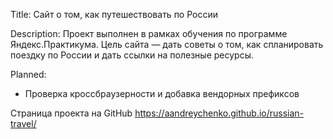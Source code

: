 Title:
Сайт о том, как путешествовать по России

Description:
Проект выполнен в рамках обучения по программе Яндекс.Практикума.
Цель сайта — дать советы о том, как спланировать поездку по России и дать ссылки на полезные ресурсы.

Planned:
- Проверка кроссбраузерности и добавка вендорных префиксов

Страница проекта на GitHub
https://aandreychenko.github.io/russian-travel/
